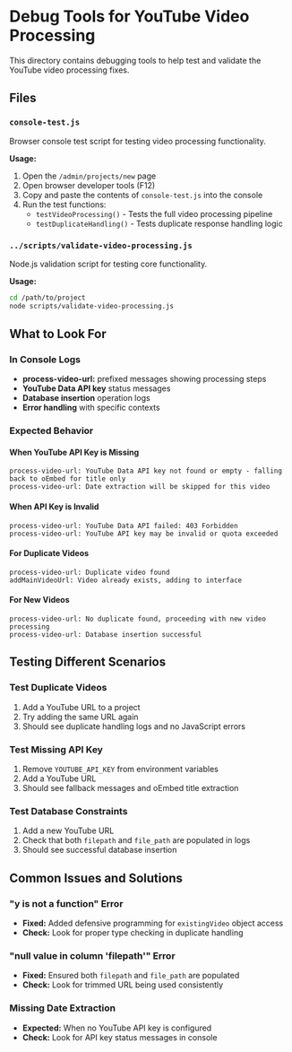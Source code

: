 # Debug Tools for YouTube Video Processing

This directory contains debugging tools to help test and validate the YouTube video processing fixes.

## Files

### `console-test.js`
Browser console test script for testing video processing functionality.

**Usage:**
1. Open the `/admin/projects/new` page
2. Open browser developer tools (F12)
3. Copy and paste the contents of `console-test.js` into the console
4. Run the test functions:
   - `testVideoProcessing()` - Tests the full video processing pipeline
   - `testDuplicateHandling()` - Tests duplicate response handling logic

### `../scripts/validate-video-processing.js`
Node.js validation script for testing core functionality.

**Usage:**
```bash
cd /path/to/project
node scripts/validate-video-processing.js
```

## What to Look For

### In Console Logs
- **process-video-url:** prefixed messages showing processing steps
- **YouTube Data API key** status messages
- **Database insertion** operation logs
- **Error handling** with specific contexts

### Expected Behavior

#### When YouTube API Key is Missing
```
process-video-url: YouTube Data API key not found or empty - falling back to oEmbed for title only
process-video-url: Date extraction will be skipped for this video
```

#### When API Key is Invalid
```
process-video-url: YouTube Data API failed: 403 Forbidden
process-video-url: YouTube API key may be invalid or quota exceeded
```

#### For Duplicate Videos
```
process-video-url: Duplicate video found
addMainVideoUrl: Video already exists, adding to interface
```

#### For New Videos
```
process-video-url: No duplicate found, proceeding with new video processing
process-video-url: Database insertion successful
```

## Testing Different Scenarios

### Test Duplicate Videos
1. Add a YouTube URL to a project
2. Try adding the same URL again
3. Should see duplicate handling logs and no JavaScript errors

### Test Missing API Key
1. Remove `YOUTUBE_API_KEY` from environment variables
2. Add a YouTube URL
3. Should see fallback messages and oEmbed title extraction

### Test Database Constraints
1. Add a new YouTube URL
2. Check that both `filepath` and `file_path` are populated in logs
3. Should see successful database insertion

## Common Issues and Solutions

### "y is not a function" Error
- **Fixed:** Added defensive programming for `existingVideo` object access
- **Check:** Look for proper type checking in duplicate handling

### "null value in column 'filepath'" Error  
- **Fixed:** Ensured both `filepath` and `file_path` are populated
- **Check:** Look for trimmed URL being used consistently

### Missing Date Extraction
- **Expected:** When no YouTube API key is configured
- **Check:** Look for API key status messages in console